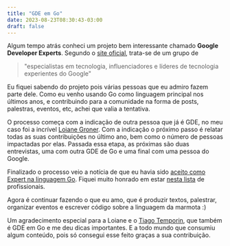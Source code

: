 ```yaml
---
title: "GDE em Go"
date: 2023-08-23T08:30:43-03:00
draft: false
---
```

Algum tempo atrás conheci um projeto bem interessante chamado **Google Developer Experts**. Segundo o [site oficial](https://developers.google.com/community/experts?hl=pt-br), trata-se de um grupo de 

> "especialistas em tecnologia, influenciadores e líderes de tecnologia experientes do Google"

Eu fiquei sabendo do projeto pois várias pessoas que eu admiro fazem parte dele. Como eu venho usando Go como linguagem principal nos últimos anos, e contribuindo para a comunidade na forma de posts, palestras, eventos, etc, achei que valia a tentativa. 

O processo começa com a indicação de outra pessoa que já é GDE, no meu caso foi a incrível [Loiane Groner](https://developers.google.com/profile/u/loiane?hl=pt-br). Com a indicação o próximo passo é relatar todas as suas contribuições no último ano, bem como o número de pessoas impactadas por elas. Passada essa etapa, as próximas são duas entrevistas, uma com outra GDE de Go e uma final com uma pessoa do Google. 

Finalizado o processo veio a notícia de que eu havia sido [aceito como Expert na linguagem Go](https://developers.google.com/profile/u/eminetto). Fiquei muito honrado em estar [nesta lista](https://developers.google.com/community/experts/directory?hl=pt-br&specialization=go) de profissionais. 

Agora é continuar fazendo o que eu amo, que é produzir textos, palestrar, organizar eventos e escrever código sobre a linguagem da marmota :) 

Um agradecimento especial para a Loiane e o [Tiago Temporin](https://developers.google.com/profile/u/ttemporin), que também é GDE em Go e me deu dicas importantes. E a todo mundo que consumiu algum conteúdo, pois só consegui esse feito graças a sua contribuição.